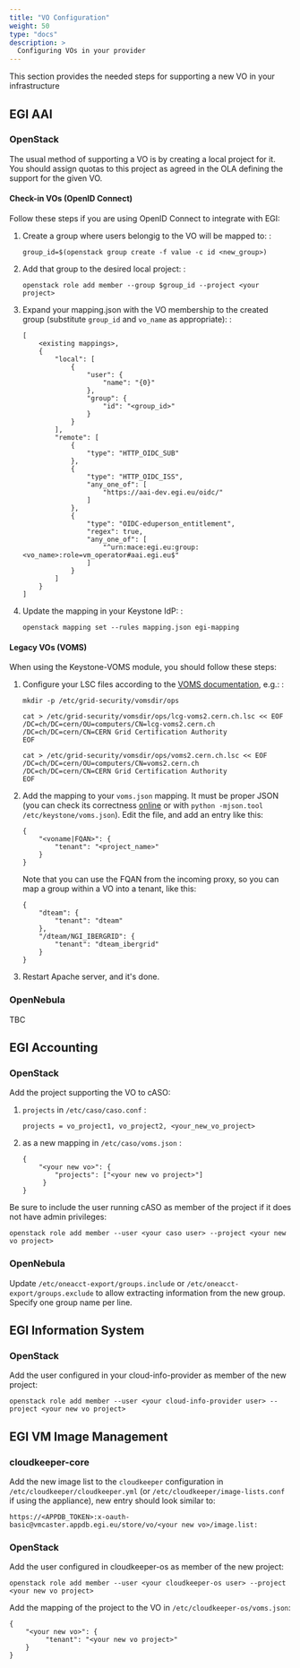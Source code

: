 ```yaml
---
title: "VO Configuration"
weight: 50
type: "docs"
description: >
  Configuring VOs in your provider
---
```


This section provides the needed steps for supporting a new VO in your
infrastructure

## EGI AAI

### OpenStack

The usual method of supporting a VO is by creating a local project for
it. You should assign quotas to this project as agreed in the OLA
defining the support for the given VO.

#### Check-in VOs (OpenID Connect)

Follow these steps if you are using OpenID Connect to integrate with
EGI:

1.  Create a group where users belongig to the VO will be mapped to: :

    ``` {.console}
    group_id=$(openstack group create -f value -c id <new_group>)
    ```

1.  Add that group to the desired local project: :

    ``` {.console}
    openstack role add member --group $group_id --project <your project>
    ```

1.  Expand your mapping.json with the VO membership to the created group
    (substitute `group_id` and `vo_name` as appropriate): :

    ```
    [
        <existing mappings>,
        {
            "local": [
                {
                    "user": {
                        "name": "{0}"
                    },
                    "group": {
                        "id": "<group_id>"
                    }
                }
            ],
            "remote": [
                {
                    "type": "HTTP_OIDC_SUB"
                },
                {
                    "type": "HTTP_OIDC_ISS",
                    "any_one_of": [
                        "https://aai-dev.egi.eu/oidc/"
                    ]
                },
                {
                    "type": "OIDC-eduperson_entitlement",
                    "regex": true,
                    "any_one_of": [
                        "^urn:mace:egi.eu:group:<vo_name>:role=vm_operator#aai.egi.eu$"
                    ]
                }
            ]
        }
    ]
    ```

1.  Update the mapping in your Keystone IdP: :

    ``` {.console}
    openstack mapping set --rules mapping.json egi-mapping
    ```

#### Legacy VOs (VOMS)

When using the Keystone-VOMS module, you should follow these steps:

1.  Configure your LSC files according to the [VOMS
    documentation](http://italiangrid.github.io/voms/documentation/voms-clients-guide/3.0.3/#voms-trust),
    e.g.: :

    ``` {.console}
    mkdir -p /etc/grid-security/vomsdir/ops

    cat > /etc/grid-security/vomsdir/ops/lcg-voms2.cern.ch.lsc << EOF
    /DC=ch/DC=cern/OU=computers/CN=lcg-voms2.cern.ch
    /DC=ch/DC=cern/CN=CERN Grid Certification Authority
    EOF

    cat > /etc/grid-security/vomsdir/ops/voms2.cern.ch.lsc << EOF
    /DC=ch/DC=cern/OU=computers/CN=voms2.cern.ch
    /DC=ch/DC=cern/CN=CERN Grid Certification Authority
    EOF
    ```

1.  Add the mapping to your `voms.json` mapping. It must be proper JSON
    (you can check its correctness [online](http://jsonlint.com/) or
    with `python -mjson.tool /etc/keystone/voms.json`). Edit the file,
    and add an entry like this:

    ```
    {
        "<voname|FQAN>": {
            "tenant": "<project_name>"
        }
    }
    ```

    Note that you can use the FQAN from the incoming proxy, so you can
    map a group within a VO into a tenant, like this:

    ```
    {
        "dteam": {
            "tenant": "dteam"
        },
        "/dteam/NGI_IBERGRID": {
            "tenant": "dteam_ibergrid"
        }
    }
    ```

1.  Restart Apache server, and it\'s done.

### OpenNebula

TBC

## EGI Accounting

### OpenStack

Add the project supporting the VO to cASO:

1.  `projects` in `/etc/caso/caso.conf` :

    ```
    projects = vo_project1, vo_project2, <your_new_vo_project>
    ```

1.  as a new mapping in `/etc/caso/voms.json` :

    ```
    {
        "<your new vo>": {
            "projects": ["<your new vo project>"]
         }
    }
    ```

Be sure to include the user running cASO as member of the project if it
does not have admin privileges:

``` {.console}
openstack role add member --user <your caso user> --project <your new vo project>
```

### OpenNebula

Update `/etc/oneacct-export/groups.include` or
`/etc/oneacct-export/groups.exclude` to allow extracting information
from the new group. Specify one group name per line.

## EGI Information System

### OpenStack

Add the user configured in your cloud-info-provider as member of the new
project:

``` {.console}
openstack role add member --user <your cloud-info-provider user> --project <your new vo project>
```

## EGI VM Image Management

### cloudkeeper-core

Add the new image list to the `cloudkeeper` configuration in
`/etc/cloudkeeper/cloudkeeper.yml` (or
`/etc/cloudkeeper/image-lists.conf` if using the appliance), new entry
should look similar to:

```
https://<APPDB_TOKEN>:x-oauth-basic@vmcaster.appdb.egi.eu/store/vo/<your new vo>/image.list:
```

### OpenStack

Add the user configured in cloudkeeper-os as member of the new project:

``` {.console}
openstack role add member --user <your cloudkeeper-os user> --project <your new vo project>
```

Add the mapping of the project to the VO in
`/etc/cloudkeeper-os/voms.json`:

```
{
    "<your new vo>": {
         "tenant": "<your new vo project>"
    }
}
```
